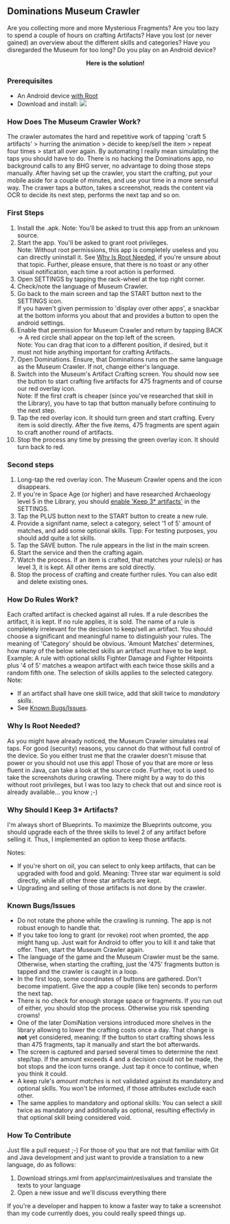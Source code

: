 
## Dominations Museum Crawler
Are you collecting more and more Mysterious Fragments? Are you too lazy to spend a couple of hours on crafting Artifacts? Have you lost (or never gained) an overview about the different skills and categories? Have you disregarded the Museum for too long? Do you play on an Android device?

<p align="center">
<b>Here is the solution!</b>
</p>

### Prerequisites
 - An Android device <ins>with Root</ins>
 - Download and install:
 [![](https://img.shields.io/badge/Dominations%20Museum%20Crawler-v1.1.0-blue)](https://github.com/MoeLa/DominationsMuseumCrawler/releases/download/1.1.0/app-debug.apk)

### How Does The Museum Crawler Work?
The crawler automates the hard and repetitive work of tapping 'craft 5 artifacts' > hurring the animation > decide to keep/sell the item > repeat four times > start all over again.
By automating I really mean simulating the taps you should have to do. There is no hacking the Dominations app, no background calls to any BHG server, no advantage to doing those steps manually.
After having set up the crawler, you start the crafting, put your mobile aside for a couple of minutes, and use your time in a more senseful way. The crawer taps a button, takes a screenshot, reads the content via OCR to decide its next step, performs the next tap and so on.

### First Steps
 1. Install the .apk. Note: You'll be asked to trust this app from an unknown source.
 2. Start the app. You'll be asked to grant root privileges.  
 Note: Without root permissions, this app is completely useless and you can directly uninstall it. See [Why Is Root Needed](#why-is-root-needed), if you're unsure about that topic. Further, please ensure, that there is no toast or any other visual notification, each time a root action is performed.
 3. Open SETTINGS by tapping the rack-wheel at the top right corner.
 4. Check/note the language of Museum Crawler.
 5. Go back to the main screen and tap the START button next to the SETTINGS icon.  
 If you haven't given permission to 'display over other apps', a snackbar at the bottom informs you about that and provides a button to open the android settings.
 6. Enable that permission for Museum Crawler and return by tapping BACK -> A red circle shall appear on the top left of the screen.  
 Note: You can drag that icon to a different position, if desired, but it must not hide anything important for crafting Artifacts..
 7. Open Dominations. Ensure, that Dominations runs on the same language as the Museum Crawler. If not, change either's language.
 8.  Switch into the Museum's Artifact Crafting screen. You should now see the button to start crafting five artifacts for 475 fragments and of course our red overlay icon.  
 Note: If the first craft is cheaper (since you've researched that skill in the Library), you have to tap that button manually before continuing to the next step.
 8. Tap the red overlay icon. It should turn green and start crafting. Every item is sold directly. After the five items, 475 fragments are spent again to craft another round of artifacts.
 9. Stop the process any time by pressing the green overlay icon. It should turn back to red.

### Second steps

 1. Long-tap the red overlay icon. The Museum Crawler opens and the icon disappears.
 2. If you're in Space Age (or higher) and have researched Archaeology level 5 in the Library, you should [enable 'Keep 3* artifacts'](#why-should-i-keep-3-artifacts) in the SETTINGS.
 3. Tap the PLUS button next to the START button to create a new rule.
 4. Provide a signifant name, select a category, select '1 of 5' amount of matches, and add some optional skills. Tipp: For testing purposes, you should add quite a lot skills.
 5. Tap the SAVE button. The rule appears in the list in the main screen.
 6. Start the service and then the crafting again.
 7. Watch the process. If an item is crafted, that matches your rule(s) or has level 3, it is kept. All other items are sold directly.
 8. Stop the process of crafting and create further rules. You can also edit and delete existing ones.

### How Do Rules Work?
Each crafted artifact is checked against all rules. If a rule describes the artifact, it is kept. If no rule applies, it is sold.
The name of a rule is completely irrelevant for the decision to keep/sell an artifact. You should choose a significant and meaningful name to distinguish your rules.
The meaning of 'Category' should be obvious.
'Amount Matches' determines, how many of the below selected skills an artifact must have to be kept. Example: A rule with optional skills Fighter Damage and Fighter Hitpoints plus '4 of 5' matches a weapon artifact with each twice those skills and a random fifth one.
The selection of skills applies to the selected category. Note:
 * If an artifact shall have one skill twice, add that skill twice to _mandatory skills_.
 * See [Known Bugs/Issues](#known-bugsissues).

### Why Is Root Needed?
As you might have already noticed, the Museum Crawler simulates real taps. For good (security) reasons, you cannot do that without full control of the device. So you either trust me that the crawler doesn't misuse that power or you should not use this app! Those of you that are more or less fluent in Java, can take a look at the source code.
Further, root is used to take the screenshots during crawling. There might by a way to do this without root privileges, but I was too lazy to check that out and since root is already available... you know ;-)

### Why Should I Keep 3* Artifacts?
I'm always short of Blueprints. To maximize the Blueprints outcome, you should upgrade each of the three skills to level 2 of any artifact before selling it. Thus, I implemented an option to keep those artifacts.

Notes:
* If you're short on oil, you can select to only keep artifacts, that can be upgraded with food and gold. Meaning: Three star war equiment is sold directly, while all other three star artifacts are kept.
* Upgrading and selling of those artifacts is not done by the crawler.

### Known Bugs/Issues
 - Do not rotate the phone while the crawling is running. The app is not robust enough to handle that.
 - If you take too long to grant (or revoke) root when promted, the app might hang up. Just wait for Android to offer you to kill it and take that offer. Then, start the Museum Crawler again.
 - The language of the game and the Museum Crawler must be the same. Otherwise, when starting the crafting, just the '475' fragments button is tapped and the crawler is caught in a loop.
 - In the first loop, some coordinates of buttons are gathered. Don't become impatient. Give the app a couple (like ten) seconds to perform the next tap.
 - There is no check for enough storage space or fragments. If you run out of either, you should stop the process. Otherwise you risk spending crowns!
 - One of the later DomiNation versions introduced more shelves in the library allowing to lower the crafting costs once a day. That change is **not** yet considered, meaning: If the button to start crafting shows less than 475 fragments, tap it manually and start the bot afterwards.
 - The screen is captured and parsed several times to determine the next step/tap. If the amount exceeds 4 and a decision could not be made, the bot stops and the icon turns orange. Just tap it once to continue, when you think it could.
 - A keep rule's _amount matches_ is not validated against its mandatory and optional skills. You won't be informed, if those attributes exclude each other.
 - The same applies to mandatory and optional skills: You can select a skill twice as mandatory and additionally as optional, resulting effectivly in that optional skill being considered void.

### How To Contribute
Just file a pull request ;-)
For those of you that are not that familiar with Git and Java development and just want to provide a translation to a new language, do as follows:
 1. Download strings.xml from app\src\main\res\values and translate the texts to your language
 2. Open a new issue and we'll discuss everything there

 If you're a developer and happen to know a faster way to take a screenshot than my code currently does, you could really speed things up.
